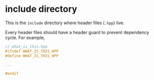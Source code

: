 # include directory

This is the `include` directory where header files (`.hpp`) live.

Every header files should have a header guard to prevent dependency cycle. For
example,

```c++
// what_is_this.hpp
#ifndef WHAT_IS_THIS_HPP
#define WHAT_IS_THIS_HPP

...

#endif
```
